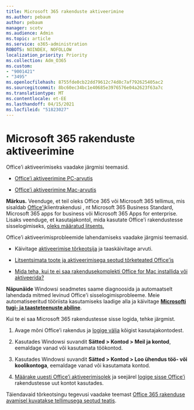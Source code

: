 ```yaml
---
title: Microsoft 365 rakenduste aktiveerimine
ms.author: pebaum
author: pebaum
manager: scotv
ms.audience: Admin
ms.topic: article
ms.service: o365-administration
ROBOTS: NOINDEX, NOFOLLOW
localization_priority: Priority
ms.collection: Adm_O365
ms.custom:
- "9001421"
- "3495"
ms.openlocfilehash: 8755fde0cb22dd79612c74d8c7af792625405ac2
ms.sourcegitcommit: 8bc60ec34bc1e40685e3976576e04a2623f63a7c
ms.translationtype: MT
ms.contentlocale: et-EE
ms.lasthandoff: 04/15/2021
ms.locfileid: "51823027"
---
```

# <a name="activating-microsoft-365-apps"></a>Microsoft 365 rakenduste aktiveerimine

Office’i aktiveerimiseks vaadake järgmisi teemasid.

- [Office’i aktiveerimine PC-arvutis](https://support.office.com/article/activate-office-5bd38f38-db92-448b-a982-ad170b1e187e) 

- [Office’i aktiveerimine Mac-arvutis](https://support.office.com/article/activate-office-for-mac-7f6646b1-bb14-422a-9ad4-a53410fcefb2)

**Märkus.**  Veenduge, et teil oleks Office 365 või Microsoft 365 tellimus, mis sisaldab [Office'i](https://support.office.com/article/28cbc8cf-1332-4f04-9123-9b660abb629e)klientrakendusi , nt Microsoft 365 Business Standard, Microsoft 365 apps for business või Microsoft 365 Apps for enterprise. Lisaks veenduge, et kasutajakontol, mida kasutate Office'i rakendustesse sisselogimiseks, [oleks määratud litsents.](https://docs.microsoft.com/microsoft-365/admin/manage/assign-licenses-to-users)

Office’i aktiveerimisprobleemide lahendamiseks vaadake järgmisi teemasid.

- Käivitage [aktiveerimise tõrkeotsija](https://aka.ms/SARA-OfficeActivation-Alchemy) ja taaskäivitage arvuti.
- [Litsentsimata toote ja aktiveerimisega seotud tõrketeated Office’is](https://support.office.com/article/unlicensed-product-and-activation-errors-in-office-0d23d3c0-c19c-4b2f-9845-5344fedc4380)

- [Mida teha, kui te ei saa rakendusekomplekti Office for Mac installida või aktiveerida?](https://support.office.com/article/what-to-try-if-you-can-t-install-or-activate-office-for-mac-5efba2b4-b1e6-4e5f-bf3c-6ab945d03dea)

**Näpunäide** Windowsi seadmetes saame diagnoosida ja automaatselt lahendada mitmed levinud Office'i sisselogimisprobleeme. Meie automatiseeritud tööriista kasutamiseks laadige alla ja käivitage **[Microsofti tugi- ja taasteteenuste abiline](https://aka.ms/SaRA-OfficeSignInScenario)**.

Kui te ei saa Microsoft 365 rakendustesse sisse logida, tehke järgmist.

1. Avage mõni Office’i rakendus ja [logige välja](https://go.microsoft.com/fwlink/?linkid=2114082) kõigist kasutajakontodest.

2. Kasutades Windowsi suvandit **Sätted > Kontod > Meil ja kontod**, eemaldage vanad või kasutamata töökontod.

3. Kasutades Windowsi suvandit **Sätted > Kontod > Loo ühendus töö- või koolikontoga**, eemaldage vanad või kasutamata kontod.

4. [Määrake uuesti Office’i aktiveerimisolek](https://docs.microsoft.com/office365/troubleshoot/activation/reset-office-365-proplus-activation-state) ja seejärel [logige sisse Office’i](https://support.office.com/article/sign-in-to-office-b9582171-fd1f-4284-9846-bdd72bb28426) rakendustesse uut kontot kasutades.

Täiendavaid tõrkeotsingu tegevusi vaadake teemast [Office 365 rakenduse avamisel kuvatakse tellimusega seotud teatis](https://support.office.com/article/a-subscription-notice-appears-when-i-open-an-office-365-application-4cabe32c-f594-4c0e-9191-3d3ade10cceb).
